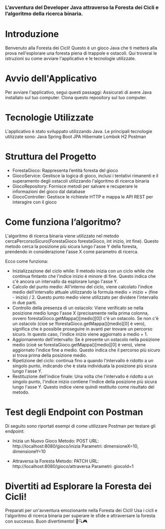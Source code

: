 ### L’avventura del Developer Java attraverso la Foresta dei Cicli e l’algoritmo della ricerca binaria. 


# Introduzione
Benvenuto alla Foresta dei Cicli! Questo è un gioco Java che ti metterà alla prova nell'esplorare una foresta piena di trappole e ostacoli. Qui troverai le istruzioni su come avviare l'applicativo e le tecnologie utilizzate.

# Avvio dell'Applicativo
Per avviare l'applicativo, segui questi passaggi:
Assicurati di avere Java installato sul tuo computer.
Clona questo repository sul tuo computer.


# Tecnologie Utilizzate
L'applicativo è stato sviluppato utilizzando Java. Le principali tecnologie utilizzate sono:
Java
Spring Boot
JPA Hibernate
Lombok
H2
Postman

# Struttura del Progetto
- ForestaGioco: Rappresenta l’entità foresta del gioco 
- GiocoService: Gestisce la logica di gioco, inclusi i tentativi rimanenti e il superamento degli ostacoli utilizzando l'algoritmo di ricerca binaria
- GiocoRepository: Fornisce metodi per salvare e recuperare le informazioni del gioco dal database
- GiocoController: Gestisce le richieste HTTP e mappa le API REST per interagire con il gioco

# Come funziona l’algoritmo?
L'algoritmo di ricerca binaria viene utilizzato nel metodo cercaPercorsoSicuro(ForestaGioco forestaGioco, int inizio, int fine). Questo metodo cerca la posizione più sicura lungo l'asse Y della foresta, prendendo in considerazione l'asse X come parametro di ricerca.

Ecco come funziona:
- Inizializzazione del ciclo while: Il metodo inizia con un ciclo while che continua fintanto che l'indice inizio è minore di fine. Questo indica che c'è ancora un intervallo da esplorare lungo l'asse Y.
- Calcolo del punto medio: All'interno del ciclo, viene calcolato l'indice medio dell'intervallo attuale utilizzando la formula medio = inizio + (fine - inizio) / 2. Questo punto medio viene utilizzato per 
  dividere l'intervallo in due parti.
- Controllo della presenza di un ostacolo: Viene verificato se nella posizione medio lungo l'asse X (precisamente nella prima colonna, ovvero forestaGioco.getMappa()[medio][0]) c'è un ostacolo. Se non c'è un ostacolo (cioè se !forestaGioco.getMappa()[medio][0] è vero), significa che è possibile proseguire in avanti per trovare un percorso sicuro. In questo caso, l'indice inizio viene aggiornato a medio + 1.
- Aggiornamento dell'intervallo: Se è presente un ostacolo nella posizione medio (cioè se forestaGioco.getMappa()[medio][0] è vero), viene aggiornato l'indice fine a medio. Questo indica che il percorso più sicuro si trova prima della posizione medio.
- Ripetizione del ciclo: continua fino a quando l'intervallo è ridotto a un singolo punto, indicando che è stata individuata la posizione più sicura lungo l'asse Y.
- Restituzione dell'indice finale: Una volta che l'intervallo è ridotto a un singolo punto, l'indice inizio contiene l'indice della posizione più sicura lungo l'asse Y. Questo indice viene quindi restituito come risultato del metodo.
  
# Test degli Endpoint con Postman
Di seguito sono riportati esempi di come utilizzare Postman per testare gli endpoint:

- Inizia un Nuovo Gioco
Metodo: POST
URL: http://localhost:8080/gioco/inizia
Parametri: dimensioneX=10, dimensioneY=10

- Attraversa la Foresta
Metodo: PATCH
URL: http://localhost:8080/gioco/attraversa
Parametri: giocoId=1

# Divertiti ad Esplorare la Foresta dei Cicli!
Preparati per un'avventura emozionante nella Foresta dei Cicli! Usa i  cicli e l'algoritmo di ricerca binaria per superare le sfide e attraversare la foresta con successo. Buon divertimento! 🌲🔍🎮


